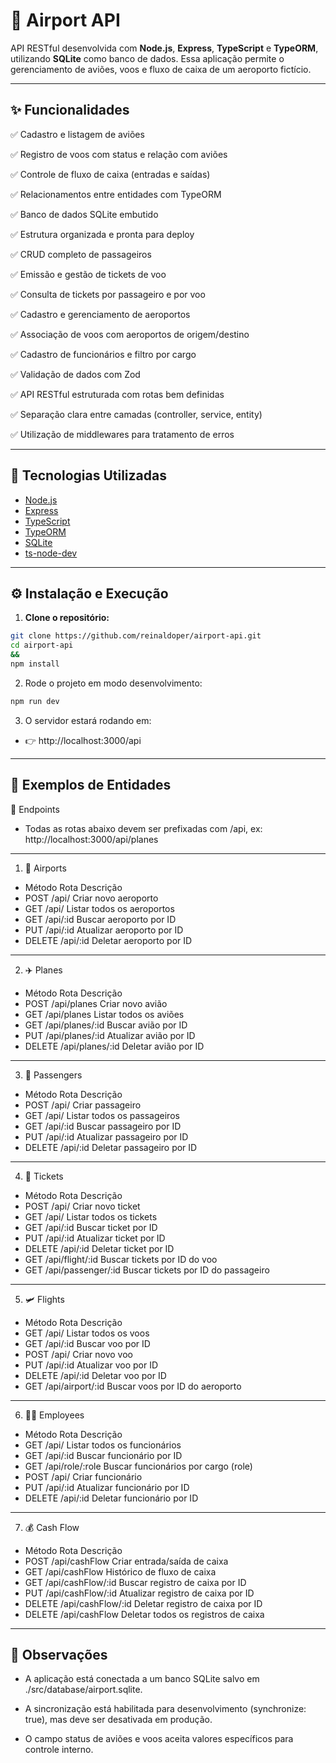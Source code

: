 # 🛫 Airport API

API RESTful desenvolvida com **Node.js**, **Express**, **TypeScript** e **TypeORM**, utilizando **SQLite** como banco de dados. Essa aplicação permite o gerenciamento de aviões, voos e fluxo de caixa de um aeroporto fictício.

---

## ✨ Funcionalidades

✅ Cadastro e listagem de aviões

✅ Registro de voos com status e relação com aviões

✅ Controle de fluxo de caixa (entradas e saídas)

✅ Relacionamentos entre entidades com TypeORM

✅ Banco de dados SQLite embutido

✅ Estrutura organizada e pronta para deploy

✅ CRUD completo de passageiros

✅ Emissão e gestão de tickets de voo

✅ Consulta de tickets por passageiro e por voo

✅ Cadastro e gerenciamento de aeroportos

✅ Associação de voos com aeroportos de origem/destino

✅ Cadastro de funcionários e filtro por cargo

✅ Validação de dados com Zod

✅ API RESTful estruturada com rotas bem definidas

✅ Separação clara entre camadas (controller, service, entity)

✅ Utilização de middlewares para tratamento de erros



---

## 🚀 Tecnologias Utilizadas

- [Node.js](https://nodejs.org/)
- [Express](https://expressjs.com/)
- [TypeScript](https://www.typescriptlang.org/)
- [TypeORM](https://typeorm.io/)
- [SQLite](https://www.sqlite.org/index.html)
- [ts-node-dev](https://github.com/wclr/ts-node-dev)

---

## ⚙️ Instalação e Execução

1. **Clone o repositório:**

```bash
git clone https://github.com/reinaldoper/airport-api.git
cd airport-api
&& 
npm install
```


2. Rode o projeto em modo desenvolvimento:

```bash
npm run dev
```

3. O servidor estará rodando em:

- 👉 http://localhost:3000/api

---

## 📄 Exemplos de Entidades

🔗 Endpoints
- Todas as rotas abaixo devem ser prefixadas com /api, ex: http://localhost:3000/api/planes

---

1. 🛫 Airports

- Método	Rota	Descrição
- POST	/api/	Criar novo aeroporto
- GET	/api/	Listar todos os aeroportos
- GET	/api/:id	Buscar aeroporto por ID
- PUT	/api/:id	Atualizar aeroporto por ID
- DELETE	/api/:id	Deletar aeroporto por ID

---

2. ✈️ Planes

- Método	Rota	Descrição
- POST	/api/planes	Criar novo avião
- GET	/api/planes	Listar todos os aviões
- GET	/api/planes/:id	Buscar avião por ID
- PUT	/api/planes/:id	Atualizar avião por ID
- DELETE	/api/planes/:id	Deletar avião por ID

---


3. 👤 Passengers

- Método	Rota	Descrição
- POST	/api/	Criar passageiro
- GET	/api/	Listar todos os passageiros
- GET	/api/:id	Buscar passageiro por ID
- PUT	/api/:id	Atualizar passageiro por ID
- DELETE	/api/:id	Deletar passageiro por ID

---


4. 🧾 Tickets

- Método	Rota	Descrição
- POST	/api/	Criar novo ticket
- GET	/api/	Listar todos os tickets
- GET	/api/:id	Buscar ticket por ID
- PUT	/api/:id	Atualizar ticket por ID
- DELETE	/api/:id	Deletar ticket por ID
- GET	/api/flight/:id	Buscar tickets por ID do voo
- GET	/api/passenger/:id	Buscar tickets por ID do passageiro

---


5. 🛩️ Flights

- Método	Rota	Descrição
- GET	/api/	Listar todos os voos
- GET	/api/:id	Buscar voo por ID
- POST	/api/	Criar novo voo
- PUT	/api/:id	Atualizar voo por ID
- DELETE	/api/:id	Deletar voo por ID
- GET	/api/airport/:id	Buscar voos por ID do aeroporto

---


6. 👨‍✈️ Employees

- Método	Rota	Descrição
- GET	/api/	Listar todos os funcionários
- GET	/api/:id	Buscar funcionário por ID
- GET	/api/role/:role	Buscar funcionários por cargo (role)
- POST	/api/	Criar funcionário
- PUT	/api/:id	Atualizar funcionário por ID
- DELETE	/api/:id	Deletar funcionário por ID

---

7. 💰 Cash Flow

- Método	Rota	Descrição
- POST	/api/cashFlow	Criar entrada/saída de caixa
- GET	/api/cashFlow	Histórico de fluxo de caixa
- GET	/api/cashFlow/:id	Buscar registro de caixa por ID
- PUT	/api/cashFlow/:id	Atualizar registro de caixa por ID
- DELETE	/api/cashFlow/:id	Deletar registro de caixa por ID
- DELETE	/api/cashFlow	Deletar todos os registros de caixa

---

## 📌 Observações

- A aplicação está conectada a um banco SQLite salvo em ./src/database/airport.sqlite.

- A sincronização está habilitada para desenvolvimento (synchronize: true), mas deve ser desativada em produção.

- O campo status de aviões e voos aceita valores específicos para controle interno.